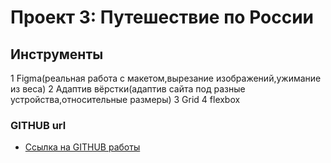 # Проект 3: Путешествие по России

## Инструменты
1 Figma(реальная работа с макетом,вырезание изображений,ужимание из веса)
2 Адаптив вёрстки(адаптив сайта под разные устройства,относительные размеры)
3 Grid
4 flexbox

### GITHUB url
* [Ссылка на GITHUB работы]( https://sergey1a.github.io/russian-travel/)
